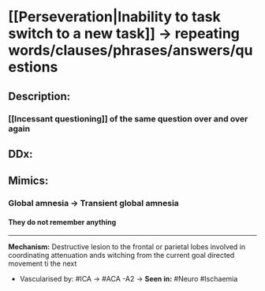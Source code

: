 # [[Perseveration|Inability to task switch to a new task]] -> repeating words/clauses/phrases/answers/questions 
## Description:
### [[Incessant questioning]] of the same question over and over again

## DDx:
###
## Mimics:
### Global amnesia -> Transient global amnesia
#### They do not remember anything 

---
**Mechanism:** Destructive lesion to the frontal or parietal lobes involved in coordinating attenuation ands witching from the current goal directed movement ti the next
- Vascularised by: #ICA -> #ACA -A2 -> 
**Seen in:** #Neuro #Ischaemia 